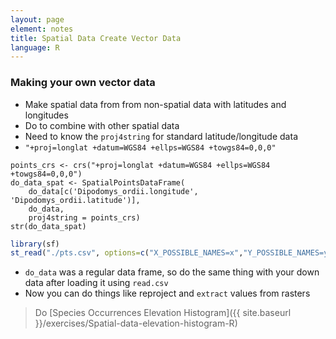 ```yaml
---
layout: page
element: notes
title: Spatial Data Create Vector Data
language: R
--- 
```


### Making your own vector data

* Make spatial data from from non-spatial data with latitudes and longitudes
* Do to combine with other spatial data
* Need to know the `proj4string` for standard latitude/longitude data
* `"+proj=longlat +datum=WGS84 +ellps=WGS84 +towgs84=0,0,0"`

```
points_crs <- crs("+proj=longlat +datum=WGS84 +ellps=WGS84 +towgs84=0,0,0")
do_data_spat <- SpatialPointsDataFrame(
	do_data[c('Dipodomys_ordii.longitude', 'Dipodomys_ordii.latitude')], 
	do_data, 
	proj4string = points_crs)
str(do_data_spat)
```

```r
library(sf)
st_read("./pts.csv", options=c("X_POSSIBLE_NAMES=x","Y_POSSIBLE_NAMES=y"))
```

* `do_data` was a regular data frame, so do the same thing with your down data
  after loading it using `read.csv`
* Now you can do things like reproject and `extract` values from rasters 

> Do [Species Occurrences Elevation Histogram]({{ site.baseurl }}/exercises/Spatial-data-elevation-histogram-R)